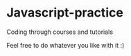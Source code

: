 # Javascript-practice
Coding through courses and tutorials

Feel free to do whatever you like with it :)

